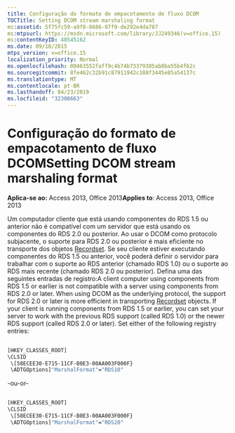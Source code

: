 ```yaml
---
title: Configuração do formato de empacotamento de fluxo DCOM
TOCTitle: Setting DCOM stream marshaling format
ms:assetid: 5f75fc59-a9f8-6686-07f9-de292e4da787
ms:mtpsurl: https://msdn.microsoft.com/library/JJ249346(v=office.15)
ms:contentKeyID: 48545162
ms.date: 09/18/2015
mtps_version: v=office.15
localization_priority: Normal
ms.openlocfilehash: 09463552faff9c4b74b73379385ab8ba55b4f62c
ms.sourcegitcommit: 8fe462c32b91c87911942c188f3445e85a54137c
ms.translationtype: MT
ms.contentlocale: pt-BR
ms.lasthandoff: 04/23/2019
ms.locfileid: "32308663"
---
```

# <a name="setting-dcom-stream-marshaling-format"></a><span data-ttu-id="7432b-102">Configuração do formato de empacotamento de fluxo DCOM</span><span class="sxs-lookup"><span data-stu-id="7432b-102">Setting DCOM stream marshaling format</span></span>


<span data-ttu-id="7432b-103">**Aplica-se ao:** Access 2013, Office 2013</span><span class="sxs-lookup"><span data-stu-id="7432b-103">**Applies to**: Access 2013, Office 2013</span></span>

<span data-ttu-id="7432b-p101">Um computador cliente que está usando componentes do RDS 1.5 ou anterior não é compatível com um servidor que está usando os componentes do RDS 2.0 ou posterior. Ao usar o DCOM como protocolo subjacente, o suporte para RDS 2.0 ou posterior é mais eficiente no transporte dos objetos [Recordset](recordset-object-ado.md). Se seu cliente estiver executando componentes do RDS 1.5 ou anterior, você poderá definir o servidor para trabalhar com o suporte ao RDS anterior (chamado RDS 1.0) ou o suporte ao RDS mais recente (chamado RDS 2.0 ou posterior). Defina uma das seguintes entradas de registro:</span><span class="sxs-lookup"><span data-stu-id="7432b-p101">A client computer using components from RDS 1.5 or earlier is not compatible with a server using components from RDS 2.0 or later. When using DCOM as the underlying protocol, the support for RDS 2.0 or later is more efficient in transporting [Recordset](recordset-object-ado.md) objects. If your client is running components from RDS 1.5 or earlier, you can set your server to work with the previous RDS support (called RDS 1.0) or the newer RDS support (called RDS 2.0 or later). Set either of the following registry entries:</span></span>

```vb 
 
[HKEY_CLASSES_ROOT] 
\CLSID 
 \[58ECEE30-E715-11CF-B0E3-00AA003F000F} 
 \ADTGOptions]"MarshalFormat"="RDS10" 
```

<span data-ttu-id="7432b-108">\-ou</span><span class="sxs-lookup"><span data-stu-id="7432b-108">\-or-</span></span>

```vb 
 
[HKEY_CLASSES_ROOT] 
\CLSID 
 \[58ECEE30-E715-11CF-B0E3-00AA003F000F} 
 \ADTGOptions]"MarshalFormat"="RDS20" 
```

